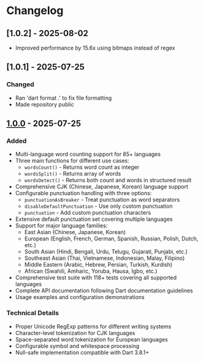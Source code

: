 # Changelog
## [1.0.2] - 2025-08-02
- Improved performance by 15.6x using bitmaps instead of regex

## [1.0.1] - 2025-07-25

### Changed
- Ran 'dart format .' to fix file formatting
- Made repository public

## [1.0.0] - 2025-07-25

### Added
- Multi-language word counting support for 85+ languages
- Three main functions for different use cases:
  - `wordsCount()` - Returns word count as integer
  - `wordsSplit()` - Returns array of words
  - `wordsDetect()` - Returns both count and words in structured result
- Comprehensive CJK (Chinese, Japanese, Korean) language support
- Configurable punctuation handling with three options:
  - `punctuationAsBreaker` - Treat punctuation as word separators
  - `disableDefaultPunctuation` - Use only custom punctuation
  - `punctuation` - Add custom punctuation characters
- Extensive default punctuation set covering multiple languages
- Support for major language families:
  - East Asian (Chinese, Japanese, Korean)
  - European (English, French, German, Spanish, Russian, Polish, Dutch, etc.)
  - South Asian (Hindi, Bengali, Urdu, Telugu, Gujarati, Punjabi, etc.)
  - Southeast Asian (Thai, Vietnamese, Indonesian, Malay, Filipino)
  - Middle Eastern (Arabic, Hebrew, Persian, Turkish, Kurdish)
  - African (Swahili, Amharic, Yoruba, Hausa, Igbo, etc.)
- Comprehensive test suite with 118+ tests covering all supported languages
- Complete API documentation following Dart documentation guidelines
- Usage examples and configuration demonstrations

### Technical Details
- Proper Unicode RegExp patterns for different writing systems
- Character-level tokenization for CJK languages
- Space-separated word tokenization for European languages
- Configurable symbol and whitespace processing
- Null-safe implementation compatible with Dart 3.8.1+

[1.0.0]: https://github.com/your-org/word_count/releases/tag/v1.0.0
